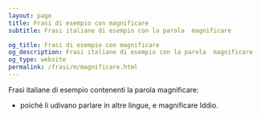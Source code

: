 ```yaml
---
layout: page
title: Frasi di esempio con magnificare 
subtitle: Frasi italiane di esempio con la parola  magnificare

og_title: Frasi di esempio con magnificare 
og_description: Frasi italiane di esempio con la parola  magnificare
og_type: website
permalink: /frasi/m/magnificare.html
---
```


Frasi italiane di esempio contenenti la parola magnificare:


- poiché li udivano parlare in altre lingue, e magnificare Iddio.
